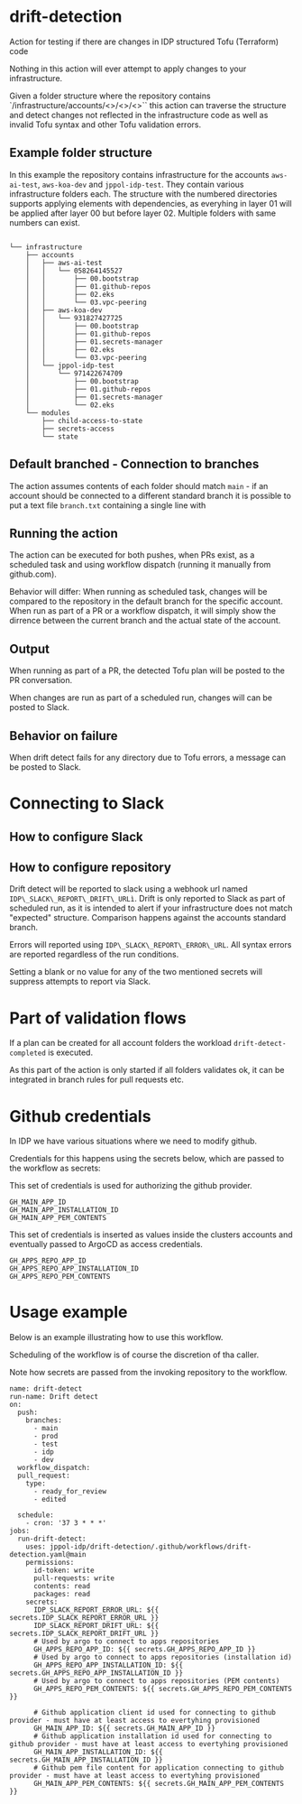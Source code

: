 # drift-detection
Action for testing if there are changes in IDP structured Tofu (Terraform) code

Nothing in this action will ever attempt to apply changes to your infrastructure.

Given a folder structure where the repository contains 
`/infrastructure/accounts/<<account-name>>/<<account-id>>/<<numbered-groups>>``
this action can traverse the structure and detect changes not reflected in the 
infrastructure code as well as invalid Tofu syntax and other Tofu validation errors. 

## Example folder structure
In this example the repository contains infrastructure for the accounts 
`aws-ai-test`, `aws-koa-dev` and `jppol-idp-test`. They contain various infrastructure 
folders each. The structure with the numbered directories supports applying elements 
with dependencies, as everyhing in layer 01 will be applied after layer 00 but before 
layer 02.  Multiple folders with same numbers can exist. 

```

└── infrastructure
    ├── accounts
    │   ├── aws-ai-test
    │   │   └── 058264145527
    │   │       ├── 00.bootstrap
    │   │       ├── 01.github-repos
    │   │       ├── 02.eks
    │   │       └── 03.vpc-peering
    │   ├── aws-koa-dev
    │   │   └── 931827427725
    │   │       ├── 00.bootstrap
    │   │       ├── 01.github-repos
    │   │       ├── 01.secrets-manager
    │   │       ├── 02.eks
    │   │       └── 03.vpc-peering
    │   └── jppol-idp-test
    │       └── 971422674709
    │           ├── 00.bootstrap
    │           ├── 01.github-repos
    │           ├── 01.secrets-manager
    │           └── 02.eks
    └── modules
        ├── child-access-to-state
        ├── secrets-access
        └── state
```
## Default branched - Connection to branches
The action assumes contents of each folder should match `main` - if an account should 
be connected to a different standard branch it is possible to put a text file `branch.txt`
containing a single line with 

## Running the action
The action can be executed for both pushes, when PRs exist, as a scheduled task and using 
workflow dispatch (running it manually from github.com). 

Behavior will differ: When running as scheduled task, changes will be compared to the repository 
in the default branch for the specific account. When run as part of a PR or a workflow dispatch, 
it will simply show the dirrence between the current branch and the actual state of the account.

## Output 
When running as part of a PR, the detected Tofu plan will be posted to the PR conversation. 

When changes are run as part of a scheduled run, changes will can be posted to Slack. 

## Behavior on failure 
When drift detect fails for any directory due to Tofu errors, a message can be posted to Slack. 


# Connecting to Slack 
## How to configure Slack 

## How to configure repository
Drift detect will be reported to slack using a webhook url named `IDP\_SLACK\_REPORT\_DRIFT\_URLì`. 
Drift is only reported to Slack as part of scheduled run, as it is intended to alert if your infrastructure
does not match "expected" structure. Comparison happens against the accounts standard branch. 

Errors will reported using `IDP\_SLACK\_REPORT\_ERROR\_URL`. All syntax errors are reported regardless of 
the run conditions. 

Setting a blank or no value for any of the two mentioned secrets will suppress attempts to report via Slack. 

# Part of validation flows
If a plan can be created for all account folders the workload `drift-detect-completed` is executed. 

As this part of the action is only started if all folders validates ok, it can be integrated in branch rules 
for pull requests etc. 

# Github credentials 
In IDP we have various situations where we need to modify github. 

Credentials for this happens using the secrets below, which are passed to the workflow as secrets: 

This set of credentials is used for authorizing the github provider. 
```
GH_MAIN_APP_ID
GH_MAIN_APP_INSTALLATION_ID
GH_MAIN_APP_PEM_CONTENTS
```

This set of credentials is inserted as values inside the clusters accounts and eventually passed to ArgoCD as access credentials. 
```
GH_APPS_REPO_APP_ID
GH_APPS_REPO_APP_INSTALLATION_ID
GH_APPS_REPO_PEM_CONTENTS
```

# Usage example 

Below is an example illustrating how to use this workflow. 

Scheduling of the workflow is of course the discretion of tha caller. 

Note how secrets are passed from the invoking repository to the workflow.


```
name: drift-detect 
run-name: Drift detect
on: 
  push:
    branches:
      - main
      - prod
      - test
      - idp
      - dev
  workflow_dispatch:
  pull_request:
    type:
      - ready_for_review
      - edited

  schedule:
    - cron: '37 3 * * *'
jobs:
  run-drift-detect:
    uses: jppol-idp/drift-detection/.github/workflows/drift-detection.yaml@main
    permissions:
      id-token: write
      pull-requests: write
      contents: read
      packages: read
    secrets:
      IDP_SLACK_REPORT_ERROR_URL: ${{ secrets.IDP_SLACK_REPORT_ERROR_URL }}
      IDP_SLACK_REPORT_DRIFT_URL: ${{ secrets.IDP_SLACK_REPORT_DRIFT_URL }}
      # Used by argo to connect to apps repositories
      GH_APPS_REPO_APP_ID: ${{ secrets.GH_APPS_REPO_APP_ID }}
      # Used by argo to connect to apps repositories (installation id)
      GH_APPS_REPO_APP_INSTALLATION_ID: ${{ secrets.GH_APPS_REPO_APP_INSTALLATION_ID }}
      # Used by argo to connect to apps repositories (PEM contents)
      GH_APPS_REPO_PEM_CONTENTS: ${{ secrets.GH_APPS_REPO_PEM_CONTENTS }}

      # Github application client id used for connecting to github provider - must have at least access to evertyhing provisioned
      GH_MAIN_APP_ID: ${{ secrets.GH_MAIN_APP_ID }}
      # Github application installation id used for connecting to github provider - must have at least access to evertyhing provisioned
      GH_MAIN_APP_INSTALLATION_ID: ${{ secrets.GH_MAIN_APP_INSTALLATION_ID }}
      # Github pem file content for application connecting to github provider - must have at least access to evertyhing provisioned
      GH_MAIN_APP_PEM_CONTENTS: ${{ secrets.GH_MAIN_APP_PEM_CONTENTS }}
```
